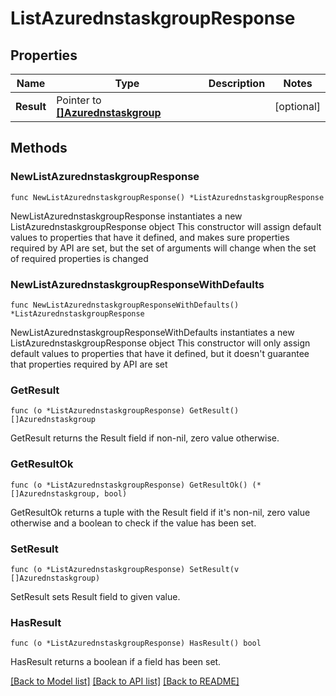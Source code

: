 # ListAzurednstaskgroupResponse

## Properties

Name | Type | Description | Notes
------------ | ------------- | ------------- | -------------
**Result** | Pointer to [**[]Azurednstaskgroup**](Azurednstaskgroup.md) |  | [optional] 

## Methods

### NewListAzurednstaskgroupResponse

`func NewListAzurednstaskgroupResponse() *ListAzurednstaskgroupResponse`

NewListAzurednstaskgroupResponse instantiates a new ListAzurednstaskgroupResponse object
This constructor will assign default values to properties that have it defined,
and makes sure properties required by API are set, but the set of arguments
will change when the set of required properties is changed

### NewListAzurednstaskgroupResponseWithDefaults

`func NewListAzurednstaskgroupResponseWithDefaults() *ListAzurednstaskgroupResponse`

NewListAzurednstaskgroupResponseWithDefaults instantiates a new ListAzurednstaskgroupResponse object
This constructor will only assign default values to properties that have it defined,
but it doesn't guarantee that properties required by API are set

### GetResult

`func (o *ListAzurednstaskgroupResponse) GetResult() []Azurednstaskgroup`

GetResult returns the Result field if non-nil, zero value otherwise.

### GetResultOk

`func (o *ListAzurednstaskgroupResponse) GetResultOk() (*[]Azurednstaskgroup, bool)`

GetResultOk returns a tuple with the Result field if it's non-nil, zero value otherwise
and a boolean to check if the value has been set.

### SetResult

`func (o *ListAzurednstaskgroupResponse) SetResult(v []Azurednstaskgroup)`

SetResult sets Result field to given value.

### HasResult

`func (o *ListAzurednstaskgroupResponse) HasResult() bool`

HasResult returns a boolean if a field has been set.


[[Back to Model list]](../README.md#documentation-for-models) [[Back to API list]](../README.md#documentation-for-api-endpoints) [[Back to README]](../README.md)


